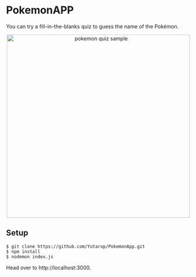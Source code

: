 # PokemonAPP
You can try a fill-in-the-blanks quiz to guess the name of the Pokémon.

<div align="center">
  <img src="https://github.com/user-attachments/assets/83d19411-09a7-4413-9169-eddcbfbb3dd6" alt="pokemon quiz sample"　width="700" height="500">
</div>

## Setup
```
$ git clone https://github.com/Yutarop/PokemonApp.git
$ npm install
$ nodemon index.js
```
Head over to http://localhost:3000.
